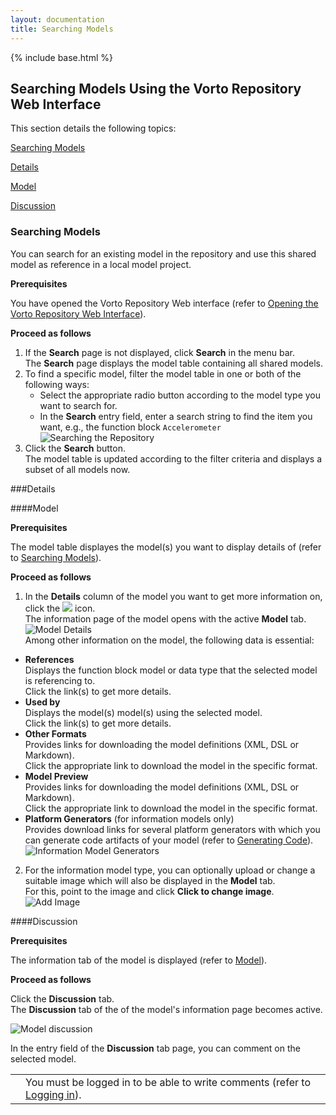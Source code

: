 ```yaml
---
layout: documentation
title: Searching Models
---
```

{% include base.html %}

## Searching Models Using the Vorto Repository Web Interface

This section details the following topics:

[Searching Models](#searching-models)

[Details](#details)

[Model](#model)

[Discussion](#discussion)

### Searching Models

You can search for an existing model in the repository and use this shared model as reference in a local model project.


**Prerequisites**

You have opened the Vorto Repository Web interface (refer to [Opening the Vorto Repository Web Interface](./login-register#opening-the-vorto-repository-web-interface)).

**Proceed as follows**

1. If the **Search** page is not displayed, click **Search** in the menu bar.  
   The **Search** page displays the model table containing all shared models.
2. To find a specific model, filter the model table in one or both of the following ways:  
   * Select the appropriate radio button according to the model type you want to search for.  
   * In the **Search** entry field, enter a search string to find the item you want, e.g., the function block `Accelerometer`  
   ![Searching the Repository]({{base}}/img/documentation/vorto_repository_search_web.png)  
3. Click the **Search** button.  
   The model table is updated according to the filter criteria and displays a subset of all models now.

###Details

####Model

**Prerequisites**

The model table displayes the model(s) you want to display details of (refer to [Searching Models](#searching-models)).

**Proceed as follows**

1. In the **Details** column of the model you want to get more information on, click the <img src="{{$base}}/img/documentation/repo_details_icon.jpg"> icon.  
   The information page of the model opens with the active **Model** tab.  
   ![Model Details]({{base}}/img/documentation/vorto_repository_model_details.png)  
   Among other information on the model, the following data is essential:  
  * **References**  
    Displays the function block model or data type that the selected model is referencing to.  
    Click the link(s) to get more details.
  * **Used by**  
    Displays the model(s) model(s) using the selected model.  
    Click the link(s) to get more details.
  * **Other Formats**  
    Provides links for downloading the model definitions (XML, DSL or Markdown).  
    Click the appropriate link to download the model in the specific format.  
  * **Model Preview**  
    Provides links for downloading the model definitions (XML, DSL or Markdown).  
    Click the appropriate link to download the model in the specific format.  
  * **Platform Generators** (for information models only)  
    Provides download links for several platform generators with which you can generate code artifacts of your model (refer to [Generating Code](./generate-code-web.html)).  
   ![Information Model Generators]({{base}}/img/documentation/vorto_repository_information_model_generators.png)  
2. For the information model type, you can optionally upload or change a suitable image which will also be displayed in the **Model** tab.  
   For this, point to the image and click **Click to change image**.  
   ![Add Image]({{base}}/img/documentation/vorto_repository_information_model_change_image.png)

####Discussion

**Prerequisites**

The information tab of the model is displayed (refer to [Model](#model)).

**Proceed as follows**

Click the **Discussion** tab.  
The **Discussion** tab of the of the model's information page becomes active.

![Model discussion]({{base}}/img/documentation/vorto_repository_model_discussion.png)

In the entry field of the **Discussion** tab page, you can comment on the selected model.

<table class="table table-bordered">
  <tbody>
    <tr>
      <td><i class="fa fa-info-circle info-note"></i></td>
      <td>You must be logged in to be able to write comments (refer to <a href="./login-register.html#logging-in">Logging in</a>).</td>
    </tr>
  </tbody>
</table>
